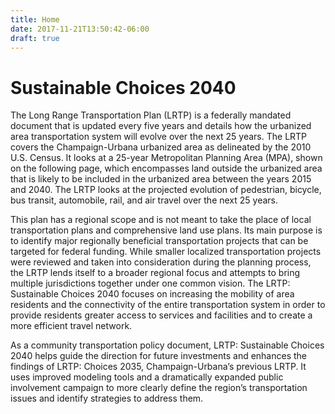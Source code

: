 ```yaml
---
title: Home
date: 2017-11-21T13:50:42-06:00
draft: true
---
```


# Sustainable Choices 2040

The Long Range Transportation Plan (LRTP) is a federally mandated document that
is updated every five years and details how the urbanized area transportation
system will evolve over the next 25 years. The LRTP covers the Champaign-Urbana
urbanized area as delineated by the 2010 U.S. Census. It looks at a 25-year
Metropolitan Planning Area (MPA), shown on the following page, which encompasses
land outside the urbanized area that is likely to be included in the urbanized
area between the years 2015 and 2040. The LRTP looks at the projected evolution
of pedestrian, bicycle, bus transit, automobile, rail, and air travel over the
next 25 years.

This plan has a regional scope and is not meant to take the place of local
transportation plans and comprehensive land use plans. Its main purpose is to
identify major regionally beneficial transportation projects that can be
targeted for federal funding. While smaller localized transportation projects
were reviewed and taken into consideration during the planning process, the LRTP
lends itself to a broader regional focus and attempts to bring multiple
jurisdictions together under one common vision. The LRTP: Sustainable Choices
2040 focuses on increasing the mobility of area residents and the connectivity
of the entire transportation system in order to provide residents greater access
to services and facilities and to create a more efficient travel network.

As a community transportation policy document, LRTP: Sustainable Choices 2040
helps guide the direction for future investments and enhances the findings of
LRTP: Choices 2035, Champaign-Urbana’s previous LRTP. It uses improved modeling
tools and a dramatically expanded public involvement campaign to more clearly
define the region’s transportation issues and identify strategies to address
them.

